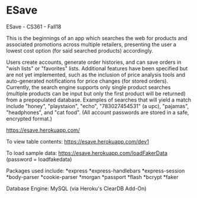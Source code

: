 # ESave
ESave - CS361 - Fall18

This is the beginnings of an app which searches the web for products and associated promotions across multiple retailers, presenting the user a lowest cost option (for said searched products) accordingly. 

Users create accounts, generate order histories, and can save orders in "wish lists" or "favorites" lists. Additional features have been specified but are not yet implemented, such as the inclusion of price analysis tools and auto-generated notifications for price changes (for stored orders). Currently, the search engine supports only single product searches (multiple products can be input but only the first product will be returned) from a prepopulated database. Examples of searches that will yield a match include "honey", "playstaion", "echo", "783027454531" (a upc), "pajamas", "headphones", and "cat food". (All account passwords are stored in a safe, encrypted format.)


https://esave.herokuapp.com/

To view table contents: https://esave.herokuapp.com/dev1

To load sample data: https://esave.herokuapp.com/loadFakerData (password = loadfakedata)

Packages used include:
*express
*express-handlebars
*express-session
*body-parser
*cookie-parser
*morgan
*passport
*flash
*bcrypt
*faker

Database Engine: MySQL (via Heroku's ClearDB Add-On)
